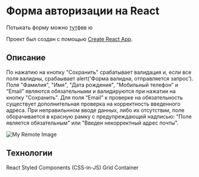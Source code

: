 # Форма авторизации на React
Потыкать форму можно [тут](https://pakjully.github.io/form-react/)фвв ю

Проект был создан с помощью  [Create React App](https://github.com/facebook/create-react-app).

## Описание
По нажатию на кнопку "Сохранить" срабатывает валидация и, если все поля валидны,
срабаывает alert('Форма валидна, отправляется запрос’).
Поля "Фамилия", "Имя", "Дата рождения", "Мобильный телефон” и “Email” являются
обязательными и валидируются при нажатии на кнопку "Сохранить".
Для поля “Email” к проверке на обязательность существует дополнительная проверка на корректность
введенного адреса.
При неправильнном вводе данных, либо их отсутствии, поле оборачивается в красную рамку с предупреждающей надписью: "Поле является обязательным" или "Введен некорректный адрес почты".

![My Remote Image](https://i.postimg.cc/YqQsHqzd/form.jpg)

## Технологии

React
Styled Components (CSS-in-JS)
Grid Container
